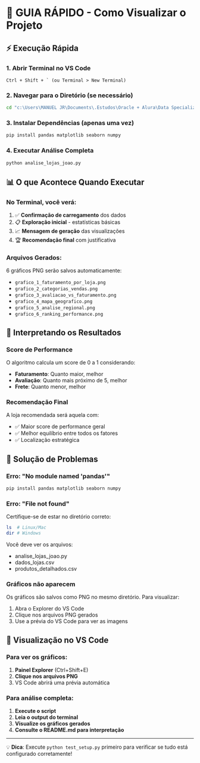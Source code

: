 # 🚀 GUIA RÁPIDO - Como Visualizar o Projeto

## ⚡ Execução Rápida

### 1. Abrir Terminal no VS Code
```
Ctrl + Shift + ` (ou Terminal > New Terminal)
```

### 2. Navegar para o Diretório (se necessário)
```bash
cd "c:\Users\MANUEL JR\Documents\.Estudos\Oracle + Alura\Data Specialization\Final Project"
```

### 3. Instalar Dependências (apenas uma vez)
```bash
pip install pandas matplotlib seaborn numpy
```

### 4. Executar Análise Completa
```bash
python analise_lojas_joao.py
```

## 📊 O que Acontece Quando Executar

### No Terminal, você verá:
1. ✅ **Confirmação de carregamento** dos dados
2. 📋 **Exploração inicial** - estatísticas básicas
3. 📈 **Mensagem de geração** das visualizações
4. 🏆 **Recomendação final** com justificativa

### Arquivos Gerados:
6 gráficos PNG serão salvos automaticamente:
- `grafico_1_faturamento_por_loja.png`
- `grafico_2_categorias_vendas.png`
- `grafico_3_avaliacao_vs_faturamento.png`
- `grafico_4_mapa_geografico.png`
- `grafico_5_analise_regional.png`
- `grafico_6_ranking_performance.png`

## 🎯 Interpretando os Resultados

### Score de Performance
O algoritmo calcula um score de 0 a 1 considerando:
- **Faturamento**: Quanto maior, melhor
- **Avaliação**: Quanto mais próximo de 5, melhor
- **Frete**: Quanto menor, melhor

### Recomendação Final
A loja recomendada será aquela com:
- ✅ Maior score de performance geral
- ✅ Melhor equilíbrio entre todos os fatores
- ✅ Localização estratégica

## 🔧 Solução de Problemas

### Erro: "No module named 'pandas'"
```bash
pip install pandas matplotlib seaborn numpy
```

### Erro: "File not found"
Certifique-se de estar no diretório correto:
```bash
ls  # Linux/Mac
dir # Windows
```
Você deve ver os arquivos:
- analise_lojas_joao.py
- dados_lojas.csv
- produtos_detalhados.csv

### Gráficos não aparecem
Os gráficos são salvos como PNG no mesmo diretório. Para visualizar:
1. Abra o Explorer do VS Code
2. Clique nos arquivos PNG gerados
3. Use a prévia do VS Code para ver as imagens

## 📱 Visualização no VS Code

### Para ver os gráficos:
1. **Painel Explorer** (Ctrl+Shift+E)
2. **Clique nos arquivos PNG**
3. VS Code abrirá uma prévia automática

### Para análise completa:
1. **Execute o script**
2. **Leia o output do terminal**
3. **Visualize os gráficos gerados**
4. **Consulte o README.md para interpretação**

---
💡 **Dica**: Execute `python test_setup.py` primeiro para verificar se tudo está configurado corretamente!
